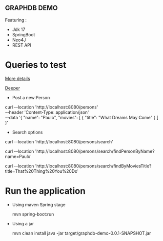 GRAPHDB DEMO
------------

Featuring :

- Jdk 17
- SpringBoot
- Neo4J
- REST API

# Queries to test

[More details](https://spring.io/guides/gs/accessing-neo4j-data-rest/)

[Deeper](https://docs.spring.io/spring-data/neo4j/docs/current/reference/html/#query-by-example.matchers)

- Post a new Person 

curl --location 'http://localhost:8080/persons' \
--header 'Content-Type: application/json' \
--data '{
    "name": "Paulo",
    "movies": [
        {
            "title": "What Dreams May Come"
        }
    ]
}'

- Search options

curl --location 'http://localhost:8080/persons/search'

curl --location 'http://localhost:8080/persons/search/findPersonByName?name=Paulo'

curl --location 'http://localhost:8080/persons/search/findByMoviesTitle?title=That%20Thing%20You%20Do'


# Run the application

- Using maven Spring stage 

  mvn spring-boot:run

- Using a jar

  mvn clean install
  java -jar target/graphdb-demo-0.0.1-SNAPSHOT.jar